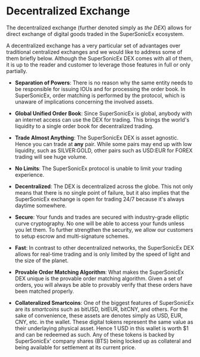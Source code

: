 # Decentralized Exchange

The decentralized exchange (further denoted simply as *the DEX*) allows for
direct exchange of digital goods traded in the SuperSonicEx ecosystem.

A decentralized exchange has a very particular set of advantages over
traditional centralized exchanges and we would like to address some of them
briefly below. Although the SuperSonicEx DEX comes with all of them, it is up to
the reader and customer to leverage those features in full or only partially.

* **Separation of Powers**: 
  There is no reason why the same entity needs to be responsible for
  issuing IOUs and for processing the order book. In SuperSonicEx, order matching
  is performed by the protocol, which is unaware of implications concerning the
  involved assets.
  
* **Global Unified Order Book**:
  Since SuperSonicEx is global, anybody with an internet access can use the DEX for
  trading. This brings the world's liquidity to a single order book for
  decentralized trading.
  
* **Trade Almost Anything**:
  The SuperSonicEx DEX is asset agnostic. Hence you can trade at **any** pair.
  While some pairs may end up with low liquidity, such as SILVER:GOLD, other
  pairs such as USD:EUR for FOREX trading will see huge volume.
  
* **No Limits**:
  The SuperSonicEx protocol is unable to limit your trading experience.
  
* **Decentralized**:
  The DEX is decentralized across the globe. This not only means that there is
  no single point of failure, but it also implies that the SuperSonicEx exchange is
  open for trading 24/7 because it's always daytime somewhere.
  
* **Secure**:
  Your funds and trades are secured with industry-grade elliptic curve
  cryptography. No one will be able to access your funds unless you let them. To
  further strengthen the security, we allow our customers to setup escrow and
  multi-signature schemes.
  
* **Fast**:
  In contrast to other decentralized networks, the SuperSonicEx DEX allows for
  real-time trading and is only limited by the speed of light and the size of
  the planet.
  
* **Provable Order Matching Algorithm**:
  What makes the SuperSonicEx DEX unique is the provable order matching algorithm.
  Given a set of orders, you will always be able to provably verify that these
  orders have been matched properly.
  
* **Collateralized Smartcoins**:
  One of the biggest features of SuperSonicEx are its *smartcoins* such as bitUSD,
  bitEUR, bitCNY, and others. For the sake of convenience, these assets are
  denotes simply as USD, EUR, CNY, etc. in the wallet. These digital tokens
  represent the same value as their underlaying physical asset. Hence 1 USD in
  this wallet is worth $1 and can be redeemed as such. Any of these tokens is
  backed by SuperSonicEx' company shares (BTS) being locked up as collateral and
  being available for settlement at its current price.
